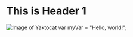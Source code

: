 # This is Header 1
![Image of Yaktocat](https://octodex.github.com/images/yaktocat.png)
var myVar = "Hello, world!";
